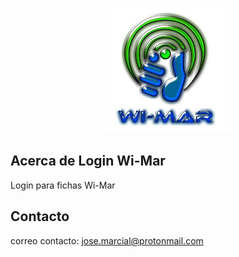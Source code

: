 <p align="center"><a href="https://github.com/JoseMarcialS/" target="_blank"><img src="https://github.com/JoseMarcialS/loginWimar/blob/master/images/wimar.jpeg" width="200"></a></p>


## Acerca de Login Wi-Mar

Login para fichas Wi-Mar



## Contacto

correo contacto: jose.marcial@protonmail.com

